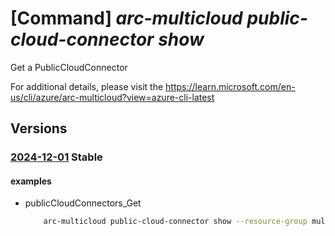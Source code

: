 # [Command] _arc-multicloud public-cloud-connector show_

Get a PublicCloudConnector

For additional details, please visit the https://learn.microsoft.com/en-us/cli/azure/arc-multicloud?view=azure-cli-latest

## Versions

### [2024-12-01](/Resources/mgmt-plane/L3N1YnNjcmlwdGlvbnMve30vcmVzb3VyY2Vncm91cHMve30vcHJvdmlkZXJzL21pY3Jvc29mdC5oeWJyaWRjb25uZWN0aXZpdHkvcHVibGljY2xvdWRjb25uZWN0b3JzL3t9/2024-12-01.xml) **Stable**

<!-- mgmt-plane /subscriptions/{}/resourcegroups/{}/providers/microsoft.hybridconnectivity/publiccloudconnectors/{} 2024-12-01 -->

#### examples

- publicCloudConnectors_Get
    ```bash
        arc-multicloud public-cloud-connector show --resource-group multiCloudRG --name awsConnector
    ```
